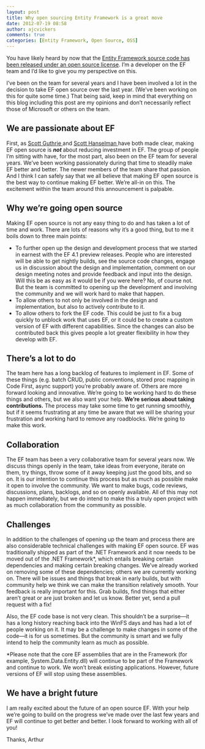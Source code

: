 ```yaml
---
layout: post
title: Why open sourcing Entity Framework is a great move
date: 2012-07-19 08:58
author: ajcvickers
comments: true
categories: [Entity Framework, Open Source, OSS]
---
```

You have likely heard by now that the <a title="Entity Framework source code has been released under an open source license" href="http://blogs.msdn.com/b/adonet/archive/2012/07/19/entity-framework-and-open-source.aspx">Entity Framework source code has been released under an open source license</a>. I’m a developer on the EF team and I’d like to give you my perspective on this.

I’ve been on the team for several years and I have been involved a lot in the decision to take EF open source over the last year. (We’ve been working on this for quite some time.) That being said, keep in mind that everything on this blog including this post are my opinions and don’t necessarily reflect those of Microsoft or others on the team.

<!--more-->
<h2>We are passionate about EF</h2>
First, as <a title="Scott Guthrie" href="http://weblogs.asp.net/scottgu/archive/2012/07/19/entity-framework-and-open-source.aspx">Scott Guthrie </a>and <a title="Scott Hanselman " href="http://www.hanselman.com/blog/EntityFrameworkMagicUnicornAndMuchMoreIsNowOpenSourceWithTakeBacks.aspx">Scott Hanselman </a>have both made clear, making EF open source is <em><strong>not </strong></em>about reducing investment in EF. The group of people I’m sitting with have, for the most part, also been on the EF team for several years. We’ve been working passionately during that time to steadily make EF better and better. The newer members of the team share that passion. And I think I can safely say that we all believe that making EF open source is the best way to continue making EF better. We’re all-in on this. The excitement within the team around this announcement is palpable.
<h2>Why we’re going open source</h2>
Making EF open source is not any easy thing to do and has taken a lot of time and work. There are lots of reasons why it’s a good thing, but to me it boils down to three main points:
<ul>
	<li>To further open up the design and development process that we started in earnest with the EF 4.1 preview releases. People who are interested will be able to get nightly builds, see the source code changes, engage us in discussion about the design and implementation, comment on our design meeting notes and provide feedback and input into the design. Will this be as easy as it would be if you were here? No, of course not. But the team is committed to opening up the development and involving the community and we will work hard to make that happen.</li>
	<li>To allow others to not only be involved in the design and implementation, but also to actively contribute to it.</li>
	<li>To allow others to fork the EF code. This could be just to fix a bug quickly to unblock work that uses EF, or it could be to create a custom version of EF with different capabilities. Since the changes can also be contributed back this gives people a lot greater flexibility in how they develop with EF.</li>
</ul>
<h2>There’s a lot to do</h2>
The team here has a long backlog of features to implement in EF. Some of these things (e.g. batch CRUD, public conventions, stored proc mapping in Code First, async support) you’re probably aware of. Others are more forward looking and innovative. We’re going to be working hard to do these things and others, but we also want your help. <strong>We’re serious about taking contributions.</strong> The process may take some time to get running smoothly, but if it seems frustrating at any time be aware that we will be sharing your frustration and working hard to remove any roadblocks. We’re going to make this work.
<h2>Collaboration</h2>
The EF team has been a very collaborative team for several years now. We discuss things openly in the team, take ideas from everyone, iterate on them, try things, throw some of it away keeping just the good bits, and so on. It is our intention to continue this process but as much as possible make it open to involve the community. We want to make bugs, code reviews, discussions, plans, backlogs, and so on openly available. All of this may not happen immediately, but we do intend to make this a truly open project with as much collaboration from the community as possible.
<h2>Challenges</h2>
In addition to the challenges of opening up the team and process there are also considerable technical challenges with making EF open source. EF was traditionally shipped as part of the .NET Framework and it now needs to be moved out of the .NET Framework*, which entails breaking certain dependencies and making certain breaking changes. We’ve already worked on removing some of these dependencies; others we are currently working on. There will be issues and things that break in early builds, but with community help we think we can make the transition relatively smooth. Your feedback is really important for this. Grab builds, find things that either aren’t great or are just broken and let us know. Better yet, send a pull request with a fix!

Also, the EF code base is not very clean. This shouldn’t be a surprise—it has a long history reaching back into the WinFS days and has had a lot of people working on it. It may be a challenge to make changes in some of the code—it is for us sometimes. But the community is smart and we fully intend to help the community learn as much as possible.

*Please note that the core EF assemblies that are in the Framework (for example, System.Data.Entity.dll) will continue to be part of the Framework and continue to work. We won’t break existing applications. However, future versions of EF will stop using these assemblies.
<h2>We have a bright future</h2>
I am really excited about the future of an open source EF. With your help we’re going to build on the progress we’ve made over the last few years and EF will continue to get better and better. I look forward to working with all of you!

Thanks,
Arthur
